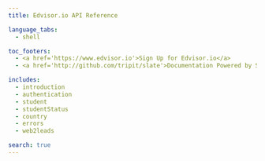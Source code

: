 ```yaml
---
title: Edvisor.io API Reference

language_tabs:
  - shell

toc_footers:
  - <a href='https://www.edvisor.io'>Sign Up for Edvisor.io</a>
  - <a href='http://github.com/tripit/slate'>Documentation Powered by Slate</a>

includes:
  - introduction
  - authentication
  - student
  - studentStatus
  - country
  - errors
  - web2leads

search: true
---
```

